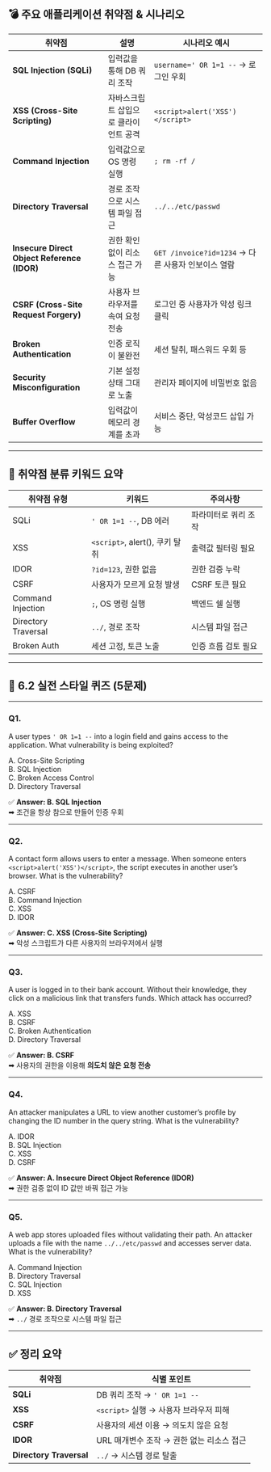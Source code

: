 ## 💣 주요 애플리케이션 취약점 & 시나리오

|취약점|설명|시나리오 예시|
|---|---|---|
|**SQL Injection (SQLi)**|입력값을 통해 DB 쿼리 조작|`username=' OR 1=1 --` → 로그인 우회|
|**XSS (Cross-Site Scripting)**|자바스크립트 삽입으로 클라이언트 공격|`<script>alert('XSS')</script>`|
|**Command Injection**|입력값으로 OS 명령 실행|`; rm -rf /`|
|**Directory Traversal**|경로 조작으로 시스템 파일 접근|`../../etc/passwd`|
|**Insecure Direct Object Reference (IDOR)**|권한 확인 없이 리소스 접근 가능|`GET /invoice?id=1234` → 다른 사용자 인보이스 열람|
|**CSRF (Cross-Site Request Forgery)**|사용자 브라우저를 속여 요청 전송|로그인 중 사용자가 악성 링크 클릭|
|**Broken Authentication**|인증 로직이 불완전|세션 탈취, 패스워드 우회 등|
|**Security Misconfiguration**|기본 설정 상태 그대로 노출|관리자 페이지에 비밀번호 없음|
|**Buffer Overflow**|입력값이 메모리 경계를 초과|서비스 중단, 악성코드 삽입 가능|

---

## 📌 취약점 분류 키워드 요약

|취약점 유형|키워드|주의사항|
|---|---|---|
|SQLi|`' OR 1=1 --`, DB 에러|파라미터로 쿼리 조작|
|XSS|`<script>`, alert(), 쿠키 탈취|출력값 필터링 필요|
|IDOR|`?id=123`, 권한 없음|권한 검증 누락|
|CSRF|사용자가 모르게 요청 발생|CSRF 토큰 필요|
|Command Injection|`;`, OS 명령 실행|백엔드 쉘 실행|
|Directory Traversal|`../`, 경로 조작|시스템 파일 접근|
|Broken Auth|세션 고정, 토큰 노출|인증 흐름 검토 필요|

---

## 🧪 6.2 실전 스타일 퀴즈 (5문제)

---

### **Q1.**

A user types `' OR 1=1 --` into a login field and gains access to the application. What vulnerability is being exploited?

A. Cross-Site Scripting  
B. SQL Injection  
C. Broken Access Control  
D. Directory Traversal

✅ **Answer: B. SQL Injection**  
➡ 조건을 항상 참으로 만들어 인증 우회

---

### **Q2.**

A contact form allows users to enter a message. When someone enters `<script>alert('XSS')</script>`, the script executes in another user’s browser. What is the vulnerability?

A. CSRF  
B. Command Injection  
C. XSS  
D. IDOR

✅ **Answer: C. XSS (Cross-Site Scripting)**  
➡ 악성 스크립트가 다른 사용자의 브라우저에서 실행

---

### **Q3.**

A user is logged in to their bank account. Without their knowledge, they click on a malicious link that transfers funds. Which attack has occurred?

A. XSS  
B. CSRF  
C. Broken Authentication  
D. Directory Traversal

✅ **Answer: B. CSRF**  
➡ 사용자의 권한을 이용해 **의도치 않은 요청 전송**

---

### **Q4.**

An attacker manipulates a URL to view another customer’s profile by changing the ID number in the query string. What is the vulnerability?

A. IDOR  
B. SQL Injection  
C. XSS  
D. CSRF

✅ **Answer: A. Insecure Direct Object Reference (IDOR)**  
➡ 권한 검증 없이 ID 값만 바꿔 접근 가능

---

### **Q5.**

A web app stores uploaded files without validating their path. An attacker uploads a file with the name `../../etc/passwd` and accesses server data. What is the vulnerability?

A. Command Injection  
B. Directory Traversal  
C. SQL Injection  
D. XSS

✅ **Answer: B. Directory Traversal**  
➡ `../` 경로 조작으로 시스템 파일 접근

---

## ✅ 정리 요약

|취약점|식별 포인트|
|---|---|
|**SQLi**|DB 쿼리 조작 → `' OR 1=1 --`|
|**XSS**|`<script>` 실행 → 사용자 브라우저 피해|
|**CSRF**|사용자의 세션 이용 → 의도치 않은 요청|
|**IDOR**|URL 매개변수 조작 → 권한 없는 리소스 접근|
|**Directory Traversal**|`../` → 시스템 경로 탈출|
